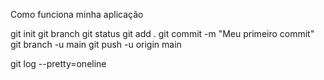 Como funciona minha aplicação


git init
git branch
git status
git add .
git commit -m "Meu primeiro commit"
git branch -u main
git push -u origin main

git log --pretty=oneline